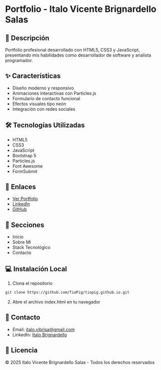 # Portfolio - Italo Vicente Brignardello Salas

## 🚀 Descripción
Portfolio profesional desarrollado con HTML5, CSS3 y JavaScript, presentando mis habilidades como desarrollador de software y analista programador.

## ✨ Características
- Diseño moderno y responsivo
- Animaciones interactivas con Particles.js
- Formulario de contacto funcional
- Efectos visuales tipo neón
- Integración con redes sociales

## 🛠 Tecnologías Utilizadas
- HTML5
- CSS3
- JavaScript
- Bootstrap 5
- Particles.js
- Font Awesome
- FormSubmit

## 🔗 Enlaces
- [Ver Portfolio](https://tiopig.github.io/)
- [LinkedIn](https://www.linkedin.com/in/italobrignardello/)
- [GitHub](https://github.com/TioPig/)

## 📱 Secciones
- Inicio
- Sobre Mí
- Stack Tecnológico
- Contacto

## 💻 Instalación Local
1. Clona el repositorio
```bash
git clone https://github.com/TioPig/tiopig.github.io.git
```
2. Abre el archivo index.html en tu navegador

## 📧 Contacto
- Email: italo.vibrisa@gmail.com
- LinkedIn: [Italo Brignardello](https://www.linkedin.com/in/italobrignardello/)

## 📝 Licencia
© 2025 Italo Vicente Brignardello Salas - Todos los derechos reservados
